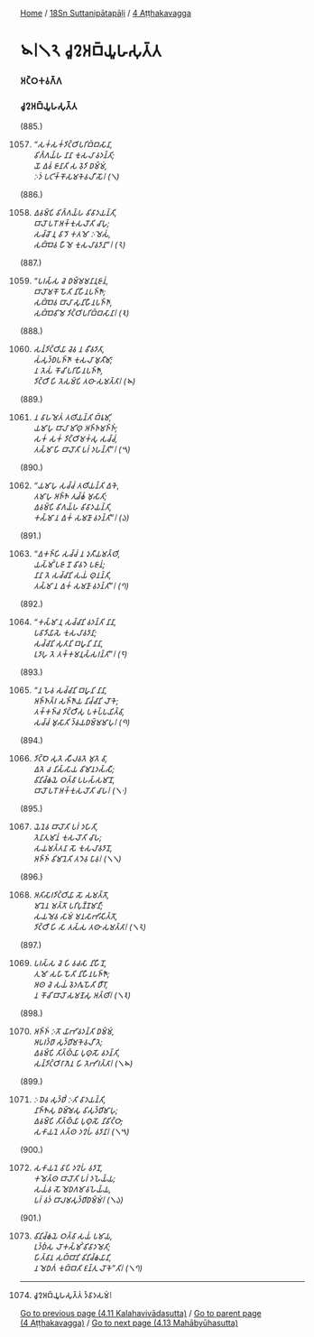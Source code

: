 
[Home](/) / [18Sn Suttanipātapāḷi](/tipitaka/18Sn.md) / [4 Aṭṭhakavagga](/tipitaka/18Sn/4.md)

# 𑁪𑁇𑁧𑁨 𑀘𑀽𑀍𑀅𑀩𑁆𑀬𑀽𑀳𑀲𑀼𑀢𑁆𑀢

### 𑀅𑀝𑁆𑀞𑀓𑀯𑀕𑁆𑀕

### 𑀘𑀽𑀍𑀅𑀩𑁆𑀬𑀽𑀳𑀲𑀼𑀢𑁆𑀢

(885.)

1057. _“𑀲𑀓𑀁𑀲𑀓𑀁𑀤𑀺𑀝𑁆𑀞𑀺𑀧𑀭𑀺𑀩𑁆𑀩𑀲𑀸𑀦𑀸,_  
_𑀯𑀺𑀕𑁆𑀕𑀬𑁆𑀳 𑀦𑀸𑀦𑀸 𑀓𑀼𑀲𑀮𑀸 𑀯𑀤𑀦𑁆𑀢𑀺;_  
_𑀬𑁄 𑀏𑀯𑀁 𑀚𑀸𑀦𑀸𑀢𑀺 𑀲 𑀯𑁂𑀤𑀺 𑀥𑀫𑁆𑀫𑀁,_  
_𑀇𑀤𑀁 𑀧𑀝𑀺𑀓𑁆𑀓𑁄𑀲𑀫𑀓𑁂𑀯𑀮𑀻 𑀲𑁄𑁇 (𑁧)_  


(886.)

1058. _𑀏𑀯𑀫𑁆𑀧𑀺 𑀯𑀺𑀕𑁆𑀕𑀬𑁆𑀳 𑀯𑀺𑀯𑀸𑀤𑀬𑀦𑁆𑀢𑀺,_  
_𑀩𑀸𑀮𑁄 𑀧𑀭𑁄 𑀅𑀓𑁆𑀓𑀼𑀲𑀮𑁄𑀢𑀺 𑀘𑀸𑀳𑀼;_  
_𑀲𑀘𑁆𑀘𑁄 𑀦𑀼 𑀯𑀸𑀤𑁄 𑀓𑀢𑀫𑁄 𑀇𑀫𑁂𑀲𑀁,_  
_𑀲𑀩𑁆𑀩𑁂𑀯 𑀳𑀻𑀫𑁂 𑀓𑀼𑀲𑀮𑀸𑀯𑀤𑀸𑀦𑀸”𑁇 (𑁨)_  


(887.)

1059. _“𑀧𑀭𑀲𑁆𑀲 𑀘𑁂 𑀥𑀫𑁆𑀫𑀫𑀦𑀸𑀦𑀼𑀚𑀸𑀦𑀁,_  
_𑀩𑀸𑀮𑁄𑀫𑀓𑁄 𑀳𑁄𑀢𑀺 𑀦𑀺𑀳𑀻𑀦𑀧𑀜𑁆𑀜𑁄;_  
_𑀲𑀩𑁆𑀩𑁂𑀯 𑀩𑀸𑀮𑀸 𑀲𑀼𑀦𑀺𑀳𑀻𑀦𑀧𑀜𑁆𑀜𑀸,_  
_𑀲𑀩𑁆𑀩𑁂𑀯𑀺𑀫𑁂 𑀤𑀺𑀝𑁆𑀞𑀺𑀧𑀭𑀺𑀩𑁆𑀩𑀲𑀸𑀦𑀸𑁇 (𑁩)_  


(888.)

1060. _𑀲𑀦𑁆𑀤𑀺𑀝𑁆𑀞𑀺𑀬𑀸 𑀘𑁂𑀯 𑀦 𑀯𑀻𑀯𑀤𑀸𑀢𑀸,_  
_𑀲𑀁𑀲𑀼𑀤𑁆𑀥𑀧𑀜𑁆𑀜𑀸 𑀓𑀼𑀲𑀮𑀸 𑀫𑀼𑀢𑀻𑀫𑀸;_  
_𑀦 𑀢𑁂𑀲𑀁 𑀓𑁄𑀘𑀺 𑀧𑀭𑀺𑀳𑀻𑀦𑀧𑀜𑁆𑀜𑁄,_  
_𑀤𑀺𑀝𑁆𑀞𑀻 𑀳𑀺 𑀢𑁂𑀲𑀫𑁆𑀧𑀺 𑀢𑀣𑀸 𑀲𑀫𑀢𑁆𑀢𑀸𑁇 (𑁪)_  


(889.)

1061. _𑀦 𑀯𑀸𑀳𑀫𑁂𑀢𑀁 𑀢𑀣𑀺𑀬𑀦𑁆𑀢𑀺 𑀩𑁆𑀭𑀽𑀫𑀺,_  
_𑀬𑀫𑀸𑀳𑀼 𑀩𑀸𑀮𑀸 𑀫𑀺𑀣𑀼 𑀅𑀜𑁆𑀜𑀫𑀜𑁆𑀜𑀁;_  
_𑀲𑀓𑀁 𑀲𑀓𑀁 𑀤𑀺𑀝𑁆𑀞𑀺𑀫𑀓𑀁𑀲𑀼 𑀲𑀘𑁆𑀘𑀁,_  
_𑀢𑀲𑁆𑀫𑀸 𑀳𑀺 𑀩𑀸𑀮𑁄𑀢𑀺 𑀧𑀭𑀁 𑀤𑀳𑀦𑁆𑀢𑀺”𑁇 (𑁫)_  


(890.)

1062. _“𑀬𑀫𑀸𑀳𑀼 𑀲𑀘𑁆𑀘𑀁 𑀢𑀣𑀺𑀬𑀦𑁆𑀢𑀺 𑀏𑀓𑁂,_  
_𑀢𑀫𑀸𑀳𑀼 𑀅𑀜𑁆𑀜𑁂 𑀢𑀼𑀘𑁆𑀙𑀁 𑀫𑀼𑀲𑀸𑀢𑀺;_  
_𑀏𑀯𑀫𑁆𑀧𑀺 𑀯𑀺𑀕𑀬𑁆𑀳 𑀯𑀺𑀯𑀸𑀤𑀬𑀦𑁆𑀢𑀺,_  
_𑀓𑀲𑁆𑀫𑀸 𑀦 𑀏𑀓𑀁 𑀲𑀫𑀡𑀸 𑀯𑀤𑀦𑁆𑀢𑀺”𑁇 (𑁬)_  


(891.)

1063. _“𑀏𑀓𑀜𑁆𑀳𑀺 𑀲𑀘𑁆𑀘𑀁 𑀦 𑀤𑀼𑀢𑀻𑀬𑀫𑀢𑁆𑀣𑀺,_  
_𑀬𑀲𑁆𑀫𑀺𑀁 𑀧𑀚𑀸 𑀦𑁄 𑀯𑀺𑀯𑀤𑁂 𑀧𑀚𑀸𑀦𑀁;_  
_𑀦𑀸𑀦𑀸 𑀢𑁂 𑀲𑀘𑁆𑀘𑀸𑀦𑀺 𑀲𑀬𑀁 𑀣𑀼𑀦𑀦𑁆𑀢𑀺,_  
_𑀢𑀲𑁆𑀫𑀸 𑀦 𑀏𑀓𑀁 𑀲𑀫𑀡𑀸 𑀯𑀤𑀦𑁆𑀢𑀺”𑁇 (𑁭)_  


(892.)

1064. _“𑀓𑀲𑁆𑀫𑀸 𑀦𑀼 𑀲𑀘𑁆𑀘𑀸𑀦𑀺 𑀯𑀤𑀦𑁆𑀢𑀺 𑀦𑀸𑀦𑀸,_  
_𑀧𑀯𑀸𑀤𑀺𑀬𑀸𑀲𑁂 𑀓𑀼𑀲𑀮𑀸𑀯𑀤𑀸𑀦𑀸;_  
_𑀲𑀘𑁆𑀘𑀸𑀦𑀺 𑀲𑀼𑀢𑀸𑀦𑀺 𑀩𑀳𑀽𑀦𑀺 𑀦𑀸𑀦𑀸,_  
_𑀉𑀤𑀸𑀳𑀼 𑀢𑁂 𑀢𑀓𑁆𑀓𑀫𑀦𑀼𑀲𑁆𑀲𑀭𑀦𑁆𑀢𑀺”𑁇 (𑁮)_  


(893.)

1065. _“𑀦 𑀳𑁂𑀯 𑀲𑀘𑁆𑀘𑀸𑀦𑀺 𑀩𑀳𑀽𑀦𑀺 𑀦𑀸𑀦𑀸,_  
_𑀅𑀜𑁆𑀜𑀢𑁆𑀭 𑀲𑀜𑁆𑀜𑀸𑀬 𑀦𑀺𑀘𑁆𑀘𑀸𑀦𑀺 𑀮𑁄𑀓𑁂;_  
_𑀢𑀓𑁆𑀓𑀜𑁆𑀘 𑀤𑀺𑀝𑁆𑀞𑀻𑀲𑀼 𑀧𑀓𑀧𑁆𑀧𑀬𑀺𑀢𑁆𑀯𑀸,_  
_𑀲𑀘𑁆𑀘𑀁 𑀫𑀼𑀲𑀸𑀢𑀺 𑀤𑁆𑀯𑀬𑀥𑀫𑁆𑀫𑀫𑀸𑀳𑀼𑁇 (𑁯)_  


(894.)

1066. _𑀤𑀺𑀝𑁆𑀞𑁂 𑀲𑀼𑀢𑁂 𑀲𑀻𑀮𑀯𑀢𑁂 𑀫𑀼𑀢𑁂 𑀯𑀸,_  
_𑀏𑀢𑁂 𑀘 𑀦𑀺𑀲𑁆𑀲𑀸𑀬 𑀯𑀺𑀫𑀸𑀦𑀤𑀲𑁆𑀲𑀻;_  
_𑀯𑀺𑀦𑀺𑀘𑁆𑀙𑀬𑁂 𑀞𑀢𑁆𑀯𑀸 𑀧𑀳𑀲𑁆𑀲𑀫𑀸𑀦𑁄,_  
_𑀩𑀸𑀮𑁄 𑀧𑀭𑁄 𑀅𑀓𑁆𑀓𑀼𑀲𑀮𑁄𑀢𑀺 𑀘𑀸𑀳𑁇 (𑁧𑁦)_  


(895.)

1067. _𑀬𑁂𑀦𑁂𑀯 𑀩𑀸𑀮𑁄𑀢𑀺 𑀧𑀭𑀁 𑀤𑀳𑀸𑀢𑀺,_  
_𑀢𑁂𑀦𑀸𑀢𑀼𑀫𑀸𑀦𑀁 𑀓𑀼𑀲𑀮𑁄𑀢𑀺 𑀘𑀸𑀳;_  
_𑀲𑀬𑀫𑀢𑁆𑀢𑀦𑀸 𑀲𑁄 𑀓𑀼𑀲𑀮𑀸𑀯𑀤𑀸𑀦𑁄,_  
_𑀅𑀜𑁆𑀜𑀁 𑀯𑀺𑀫𑀸𑀦𑁂𑀢𑀺 𑀢𑀤𑁂𑀯 𑀧𑀸𑀯𑁇 (𑁧𑁧)_  


(896.)

1068. _𑀅𑀢𑀺𑀲𑀸𑀭𑀤𑀺𑀝𑁆𑀞𑀺𑀬𑀸 𑀲𑁄 𑀲𑀫𑀢𑁆𑀢𑁄,_  
_𑀫𑀸𑀦𑁂𑀦 𑀫𑀢𑁆𑀢𑁄 𑀧𑀭𑀺𑀧𑀼𑀡𑁆𑀡𑀫𑀸𑀦𑀻;_  
_𑀲𑀬𑀫𑁂𑀯 𑀲𑀸𑀫𑀁 𑀫𑀦𑀲𑀸𑀪𑀺𑀲𑀺𑀢𑁆𑀢𑁄,_  
_𑀤𑀺𑀝𑁆𑀞𑀻 𑀳𑀺 𑀲𑀸 𑀢𑀲𑁆𑀲 𑀢𑀣𑀸 𑀲𑀫𑀢𑁆𑀢𑀸𑁇 (𑁧𑁨)_  


(897.)

1069. _𑀧𑀭𑀲𑁆𑀲 𑀘𑁂 𑀳𑀺 𑀯𑀘𑀲𑀸 𑀦𑀺𑀳𑀻𑀦𑁄,_  
_𑀢𑀼𑀫𑁄 𑀲𑀳𑀸 𑀳𑁄𑀢𑀺 𑀦𑀺𑀳𑀻𑀦𑀧𑀜𑁆𑀜𑁄;_  
_𑀅𑀣 𑀘𑁂 𑀲𑀬𑀁 𑀯𑁂𑀤𑀕𑀽 𑀳𑁄𑀢𑀺 𑀥𑀻𑀭𑁄,_  
_𑀦 𑀓𑁄𑀘𑀺 𑀩𑀸𑀮𑁄 𑀲𑀫𑀡𑁂𑀲𑀼 𑀅𑀢𑁆𑀣𑀺𑁇 (𑁧𑁩)_  


(898.)

1070. _𑀅𑀜𑁆𑀜𑀁 𑀇𑀢𑁄 𑀬𑀸𑀪𑀺𑀯𑀤𑀦𑁆𑀢𑀺 𑀥𑀫𑁆𑀫𑀁,_  
_𑀅𑀧𑀭𑀤𑁆𑀥𑀸 𑀲𑀼𑀤𑁆𑀥𑀺𑀫𑀓𑁂𑀯𑀮𑀻 𑀢𑁂;_  
_𑀏𑀯𑀫𑁆𑀧𑀺 𑀢𑀺𑀢𑁆𑀣𑁆𑀬𑀸 𑀧𑀼𑀣𑀼𑀲𑁄 𑀯𑀤𑀦𑁆𑀢𑀺,_  
_𑀲𑀦𑁆𑀤𑀺𑀝𑁆𑀞𑀺𑀭𑀸𑀕𑁂𑀦 𑀳𑀺 𑀢𑁂𑀪𑀺𑀭𑀢𑁆𑀢𑀸𑁇 (𑁧𑁪)_  


(899.)

1071. _𑀇𑀥𑁂𑀯 𑀲𑀼𑀤𑁆𑀥𑀺𑀁 𑀇𑀢𑀺 𑀯𑀸𑀤𑀬𑀦𑁆𑀢𑀺,_  
_𑀦𑀸𑀜𑁆𑀜𑁂𑀲𑀼 𑀥𑀫𑁆𑀫𑁂𑀲𑀼 𑀯𑀺𑀲𑀼𑀤𑁆𑀥𑀺𑀫𑀸𑀳𑀼;_  
_𑀏𑀯𑀫𑁆𑀧𑀺 𑀢𑀺𑀢𑁆𑀣𑁆𑀬𑀸 𑀧𑀼𑀣𑀼𑀲𑁄 𑀦𑀺𑀯𑀺𑀝𑁆𑀞𑀸,_  
_𑀲𑀓𑀸𑀬𑀦𑁂 𑀢𑀢𑁆𑀣 𑀤𑀍𑀳𑀁 𑀯𑀤𑀸𑀦𑀸𑁇 (𑁧𑁫)_  


(900.)

1072. _𑀲𑀓𑀸𑀬𑀦𑁂 𑀯𑀸𑀧𑀺 𑀤𑀍𑀳𑀁 𑀯𑀤𑀸𑀦𑁄,_  
_𑀓𑀫𑁂𑀢𑁆𑀣 𑀩𑀸𑀮𑁄𑀢𑀺 𑀧𑀭𑀁 𑀤𑀳𑁂𑀬𑁆𑀬;_  
_𑀲𑀬𑀁𑀯 𑀲𑁄 𑀫𑁂𑀥𑀕𑀫𑀸𑀯𑀳𑁂𑀬𑁆𑀬,_  
_𑀧𑀭𑀁 𑀯𑀤𑀁 𑀩𑀸𑀮𑀫𑀲𑀼𑀤𑁆𑀥𑀺𑀥𑀫𑁆𑀫𑀁𑁇 (𑁧𑁬)_  


(901.)

1073. _𑀯𑀺𑀦𑀺𑀘𑁆𑀙𑀬𑁂 𑀞𑀢𑁆𑀯𑀸 𑀲𑀬𑀁 𑀧𑀫𑀸𑀬,_  
_𑀉𑀤𑁆𑀥𑀁𑀲 𑀮𑁄𑀓𑀲𑁆𑀫𑀺𑀁 𑀯𑀺𑀯𑀸𑀤𑀫𑁂𑀢𑀺;_  
_𑀳𑀺𑀢𑁆𑀯𑀸𑀦 𑀲𑀩𑁆𑀩𑀸𑀦𑀺 𑀯𑀺𑀦𑀺𑀘𑁆𑀙𑀬𑀸𑀦𑀺,_  
_𑀦 𑀫𑁂𑀥𑀕𑀁 𑀓𑀼𑀩𑁆𑀩𑀢𑀺 𑀚𑀦𑁆𑀢𑀼 𑀮𑁄𑀓𑁂”𑀢𑀺𑁇 (𑁧𑁭)_  


---

1074. 𑀘𑀽𑀍𑀅𑀩𑁆𑀬𑀽𑀳𑀲𑀼𑀢𑁆𑀢𑀁 𑀤𑁆𑀯𑀸𑀤𑀲𑀫𑀁𑁇



[Go to previous page (4.11 Kalahavivādasutta)](/tipitaka/18Sn/4/4.11.md) / [Go to parent page (4 Aṭṭhakavagga)](/tipitaka/18Sn/4.md) / [Go to next page (4.13 Mahābyūhasutta)](/tipitaka/18Sn/4/4.13.md)


